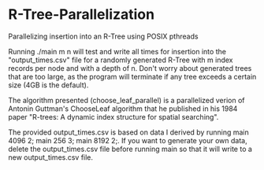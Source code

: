 # R-Tree-Parallelization
Parallelizing insertion into an R-Tree using POSIX pthreads

Running ./main m n will test and write all times for insertion into the "output_times.csv" file for a randomly generated R-Tree with m index records per node and with a depth of n. Don't worry about generated trees that are too large, as the program will terminate if any tree exceeds a certain size (4GB is the default).

The algorithm presented (choose_leaf_parallel) is a parallelized verion of Antonin Guttman's ChooseLeaf algorithm that he published in his 1984 paper "R-trees: A dynamic index structure for spatial searching".

The provided output_times.csv is based on data I derived by running main 4096 2; main 256 3; main 8192 2;. If you want to generate your own data, delete the output_times.csv file before running main so that it will write to a new output_times.csv file.
